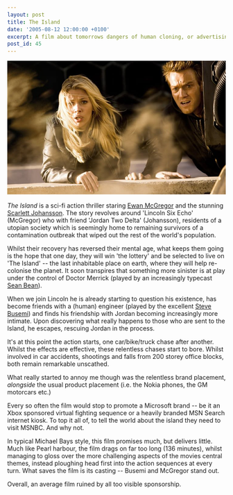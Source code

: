 ```yaml
---
layout: post
title: The Island
date: '2005-08-12 12:00:00 +0100'
excerpt: A film about tomorrows dangers of human cloning, or advertising space for today's technology corporations?
post_id: 45
---
```

![Scarlett Johansson and Ewan McGregor in a scene from The Island](/assets/2005/08/the_island.jpg)

<cite>The Island</cite> is a sci-fi action thriller staring [Ewan McGregor][1] and the stunning [Scarlett Johansson][2]. The story revolves around 'Lincoln Six Echo' (McGregor) who with friend 'Jordan Two Delta' (Johansson), residents of a utopian society which is seemingly home to remaining survivors of a contamination outbreak that wiped out the rest of the world's population.

Whilst their recovery has reversed their mental age, what keeps them going is the hope that one day, they will win 'the lottery' and be selected to live on 'The Island' -- the last inhabitable place on earth, where they will help re-colonise the planet. It soon transpires that something more sinister is at play under the control of Doctor Merrick (played by an increasingly typecast [Sean Bean][3]).

[1]: http://www.imdb.com/name/nm0000191/
[2]: http://www.imdb.com/name/nm0424060/
[3]: http://www.imdb.com/name/nm0000293/

<!--more-->

When we join Lincoln he is already starting to question his existence, has become friends with a (human) engineer (played by the excellent [Steve Busemi][4]) and finds his friendship with Jordan becoming increasingly more intimate. Upon discovering what really happens to those who are sent to the Island, he escapes, rescuing Jordan in the process.

It's at this point the action starts, one car/bike/truck chase after another. Whilst the effects are effective, these relentless chases start to bore. Whilst involved in car accidents, shootings and falls from 200 storey office blocks, both remain remarkable unscathed.

What really started to annoy me though was the relentless brand placement, *alongside* the usual product placement (i.e. the Nokia phones, the GM motorcars etc.)

Every so often the film would stop to promote a Microsoft brand -- be it an Xbox sponsored virtual fighting sequence or a heavily branded MSN Search internet kiosk. To top it all of, to tell the world about the island they need to visit MSNBC. And why not.

In typical Michael Bays style, this film promises much, but delivers little. Much like Pearl harbour, the film drags on far too long (136 minutes), whilst managing to gloss over the more challenging aspects of the movies central themes, instead ploughing head first into the action sequences at every turn. What saves the film is its casting -- Busemi and McGregor stand out.

Overall, an average film ruined by all too visible sponsorship.

[4]: http://www.imdb.com/name/nm0000114/